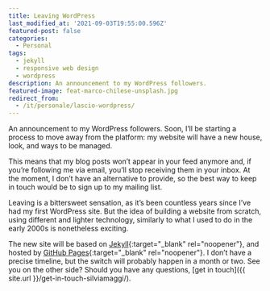 ```yaml
---
title: Leaving WordPress
last_modified_at: '2021-09-03T19:55:00.596Z'
featured-post: false
categories:
  - Personal
tags:
  - jekyll
  - responsive web design
  - wordpress
description: An announcement to my WordPress followers.
featured-image: feat-marco-chilese-unsplash.jpg
redirect_from:
  - /it/personale/lascio-wordpress/
---
```

<p class="lead">An announcement to my WordPress followers.
Soon, I’ll be starting a process to move away from the platform: my website will have a new house, look, and ways to be managed.</p>

<!--more-->

This means that my blog posts won’t appear in your feed anymore and, if you’re following me via email, you’ll stop receiving them in your inbox. At the moment, I don’t have an alternative to provide, so the best way to keep in touch would be to sign up to my mailing list. 

Leaving is a bittersweet sensation, as it’s been countless years since I’ve had my first WordPress site. But the idea of building a website from scratch, using different and lighter technology, similarly to what I used to do in the early 2000s is nonetheless exciting. 

The new site will be based on [Jekyll](https://jekyllrb.com/){:target="_blank" rel="noopener"}, and hosted by [GitHub Pages](https://pages.github.com/){:target="_blank" rel="noopener"}. I don’t have a precise timeline, but the switch will probably happen in a month or two. See you on the other side? Should you have any questions, [get in touch]({{ site.url }}/get-in-touch-silviamaggi/).

<!-- <small>Photo by [Marco Chilese](https://unsplash.com/@chmarco){:target="_blank" rel="noopener"} on Unsplash</small> -->
